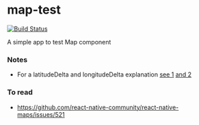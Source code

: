 # map-test

[![Build Status](https://app.travis-ci.com/iubar/map-demo.svg?branch=master)](https://app.travis-ci.com/github/iubar/map-demo)

A simple app to test Map component

### Notes

 * For a latitudeDelta and longitudeDelta explanation [see 1](https://stackoverflow.com/questions/36685372/how-to-zoom-in-out-in-react-native-map/36688156#36688156) [and 2](https://stackoverflow.com/questions/50882700/react-native-mapview-what-is-latitudedelta-longitudedelta)

### To read

* https://github.com/react-native-community/react-native-maps/issues/521
